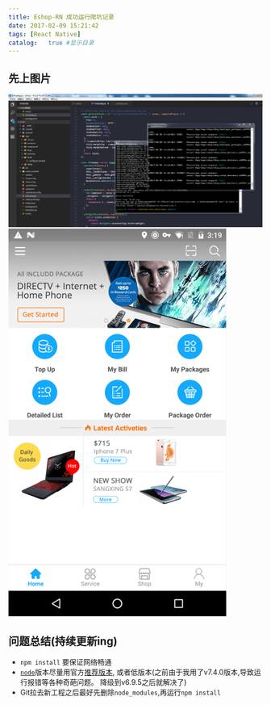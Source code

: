 ```yaml
---
title: Eshop-RN 成功运行爬坑记录
date: 2017-02-09 15:21:42
tags: [React Native]
catalog:   true #显示目录
---
```

## 先上图片
![终端及代码图](/img/Eshop成功运行.png)
![Nexus 5X真机图](/img/eshop-nexus5X截图.png)

## 问题总结(持续更新ing)

- `npm install` 要保证网络畅通
- [`node`](https://nodejs.org/en/)版本尽量用官方[推荐版本](https://nodejs.org/en/), 或者低版本(之前由于我用了v7.4.0版本,导致运行报错等各种奇葩问题。 降级到v6.9.5之后就解决了)
- Git拉去新工程之后最好先删除`node_modules`,再运行`npm install`